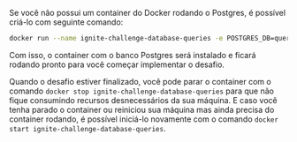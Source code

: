 Se você não possui um container do Docker rodando o Postgres, é possível criá-lo com seguinte comando:

```bash
docker run --name ignite-challenge-database-queries -e POSTGRES_DB=queries_challenge -e POSTGRES_PASSWORD=docker -p 5432:5432 -d postgres
```

Com isso, o container com o banco Postgres será instalado e ficará rodando pronto para você começar implementar o desafio.

Quando o desafio estiver finalizado, você pode parar o container com o comando `docker stop ignite-challenge-database-queries` para que não fique consumindo recursos desnecessários da sua máquina. E caso você tenha parado o container ou reiniciou sua máquina mas ainda precisa do container rodando, é possível iniciá-lo novamente com o comando `docker start ignite-challenge-database-queries`.